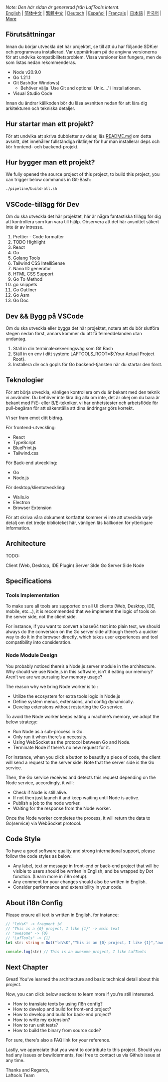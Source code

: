 <i>Note: Den här sidan är genererad från LafTools internt.</i> <br/> [English](/docs/en_US/CONTRIBUTION.md)  |  [简体中文](/docs/zh_CN/CONTRIBUTION.md)  |  [繁體中文](/docs/zh_HK/CONTRIBUTION.md)  |  [Deutsch](/docs/de/CONTRIBUTION.md)  |  [Español](/docs/es/CONTRIBUTION.md)  |  [Français](/docs/fr/CONTRIBUTION.md)  |  [日本語](/docs/ja/CONTRIBUTION.md)  |  [한국어](/docs/ko/CONTRIBUTION.md) | [More](/docs/) <br/>

## Förutsättningar

Innan du börjar utveckla det här projektet, se till att du har följande SDK:er och programvara installerad. Var uppmärksam på de angivna versionerna för att undvika kompatibilitetsproblem. Vissa versioner kan fungera, men de som listas nedan rekommenderas.

- Node v20.9.0
- Go 1.21.1
- Git Bash(for Windows)
  - Behöver välja 'Use Git and optional Unix....' i installationen.
- Visual Studio Code

Innan du ändrar källkoden bör du läsa avsnitten nedan för att lära dig arkitekturen och tekniska detaljer.

## Hur startar man ett projekt?

För att undvika att skriva dubbletter av delar, läs [README.md](../README.md) om detta avsnitt, det innehåller fullständiga riktlinjer för hur man installerar deps och kör frontend- och backend-projekt.

## Hur bygger man ett projekt?

We fully opened the source project of this project, to build this project, you can trigger below commands in Git-Bash:

```bash
./pipeline/build-all.sh
```

## VSCode-tillägg för Dev

Om du ska utveckla det här projektet, här är några fantastiska tillägg för dig att kontrollera som kan vara till hjälp. Observera att det här avsnittet säkert inte är av intresse.

1. Prettier - Code formatter
2. TODO Highlight
3. React
4. Go
5. Golang Tools
6. Tailwind CSS IntelliSense
7. Nano ID generator
8. HTML CSS Support
9. Go To Method
10. go snippets
11. Go Outliner
12. Go Asm
13. Go Doc

## Dev && Bygg på VSCode

Om du ska utveckla eller bygga det här projektet, notera att du bör slutföra stegen nedan först, annars kommer du att få felmeddelanden utan undantag.

1. Ställ in din terminalexekveringsväg som Git Bash
2. Ställ in en env i ditt system: LAFTOOLS_ROOT=${Your Actual Project Root}.
3. Installera dlv och gopls för Go backend-tjänsten när du startar den först.

## Teknologier

För att börja utveckla, vänligen kontrollera om du är bekant med den teknik vi använder. Du behöver inte lära dig alla om inte, det är okej om du bara är bekant med F/E- eller B/E-tekniker, vi har enhetstester och arbetsflöde för pull-begäran för att säkerställa att dina ändringar görs korrekt.

Vi ser fram emot ditt bidrag.

För frontend-utveckling:

- React
- TypeScript
- BluePrint.js
- Tailwind.css

För Back-end utveckling:

- Go
- Node.js

För desktop/klientutveckling:

- Wails.io
- Electron
- Browser Extension

För att skriva våra dokument kortfattat kommer vi inte att utveckla varje detalj om det tredje biblioteket här, vänligen läs källkoden för ytterligare information.

## Architecture

TODO:

Client (Web, Desktop, IDE Plugin)
<interact with>
Server SIde Go
<interact with>
Server Side Node

## Specifications

### Tools Implementation

To make sure all tools are supported on all UI clients (Web, Desktop, IDE, mobile, etc…), it is recommended that we implement the logic of tools on the server side, not the client side.

For instance, if you want to convert a base64 text into plain text, we should always do the conversion on the Go server side although there’s a quicker way to do it in the browser directly, which takes user experiences and tool compatibility into consideration.

### Node Module Design

You probably noticed there’s a Node.js server module in the architecture. Why should we use Node.js in this software, isn’t it eating our memory? Aren’t we are we pursuing low memory usage?

The reason why we bring Node worker is to :

- Utilize the ecosystem for extra tools logic in Node.js
- Define system menus, extensions, and config dynamically.
- Develop extensions without restarting the Go service.

To avoid the Node worker keeps eating u machine’s memory, we adopt the below strategy:

- Run Node as a sub-process in Go.
- Only run it when there’s a necessity.
- Using WebSocket as the protocol between Go and Node.
- Terminate Node if there’s no new request for it.

For instance, when you click a button to beautify a piece of code, the client will send a request to the server side. Note that the server side is the Go service.

Then, the Go service receives and detects this request depending on the Node service, accordingly, it will:

- Check if Node is still alive.
- If not then just launch it and keep waiting until Node is active.
- Publish a job to the node worker.
- Waiting for the response from the Node worker.

Once the Node worker completes the process, it will return the data to Go(service) via WebSocket protocol.

## Code Style

To have a good software quality and strong international support, please follow the code styles as below:

- Any label, text or message in front-end or back-end project that will be visible to users should be wrriten in English, and be wrapped by Dot function. (Learn more in i18n setup).
- Any comment for your changes should also be written in English.
- Consider performance and extensibility in your code.

## About i18n Config

Please ensure all text is written in English, for instance:

```Typescript
// "leVsK" -> fragment id
// "This is a {0} project, I like {1}" -> main text
// "awesome" -> {0}
// "LafTools" -> {1}
let str: string = Dot("leVsK","This is an {0} project, I like {1}","awesome","LafTools")

console.log(str) // This is an awesome project, I like LafTools
```

## Next Chapter

Great! You’ve learned the architecture and basic technical detail about this project.

Now, you can click below sections to learn more if you’re still interested.

- How to translate texts by using i18n config?
- How to develop and build for front-end project?
- How to develop and build for back-end project?
- How to write my extension?
- How to run unit tests?
- How to build the binary from source code?

For sure, there's also a FAQ link for your reference.

Lastly, we appreciate that you want to contribute to this project. Should you had any issues or bewilderments, feel free to contact us via Github issue at any time.

Thanks and Regards,  
Laftools Team
